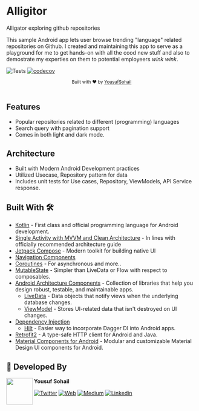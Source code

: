 # Alligitor

Alligator exploring github repositories

This sample Android app lets user browse trending "language" related repositories on Github. I created and maintaining
this app to serve as a playground for me to get hands-on with all the cood new stuff and also to demostrate my experties
on them to potential employeers *wink wink*.

![Tests](https://github.com/YousufSohail/Alligitor/workflows/Tests/badge.svg)  [![codecov](https://codecov.io/gh/YousufSohail/Alligitor/branch/master/graph/badge.svg?token=rYP14UIojU)](https://codecov.io/gh/YousufSohail/Alligitor)

<div align="center">
  <sub>Built with ❤︎ by <a href="https://www.linkedin.com/in/yousufsohail/">YousufSohail</a></sub>
</div>
<br/>

## Features

* Popular repositories related to different (programming) languages
* Search query with pagination support
* Comes in both light and dark mode.

## Architecture

* Built with Modern Android Development practices
* Utilized Usecase, Repository pattern for data
* Includes unit tests for Use cases, Repository, ViewModels, API Service response.

## Built With 🛠

- [Kotlin](https://kotlinlang.org/) - First class and official programming language for Android development.
- [Single Activity with MVVM and Clean Architecture](https://developer.android.com/topic/architecture) - In lines with
  officially recommended architecture guide
- [Jetpack Compose](https://developer.android.com/jetpack/compose) - Modern toolkit for building native UI
- [Navigation Components](https://developer.android.com/guide/navigation)
- [Coroutines](https://kotlinlang.org/docs/reference/coroutines-overview.html) - For asynchronous and more..
- [MutableState](https://developer.android.com/jetpack/compose/state) - Simpler than LiveData or Flow with respect to
  composables.
- [Android Architecture Components](https://developer.android.com/topic/libraries/architecture) - Collection of
  libraries that help you design robust, testable, and maintainable apps.
  - [LiveData](https://developer.android.com/topic/libraries/architecture/livedata) - Data objects that notify views
    when the underlying database changes.
  - [ViewModel](https://developer.android.com/topic/libraries/architecture/viewmodel) - Stores UI-related data that
    isn't destroyed on UI changes.
- [Dependency Injection](https://developer.android.com/training/dependency-injection)
  - [Hilt](https://dagger.dev/hilt) - Easier way to incorporate Dagger DI into Android apps.
- [Retrofit2](https://square.github.io/retrofit/) - A type-safe HTTP client for Android and Java.
- [Material Components for Android](https://github.com/material-components/material-components-android) - Modular and
  customizable Material Design UI components for Android.

## 👨 Developed By

<a href="https://twitter.com/YouusufSohail" target="_blank">
  <img src="https://avatars1.githubusercontent.com/u/2059838?s=460&v=4" width="70" align="left">
</a>

**Yousuf Sohail**

[![Twitter](https://img.shields.io/badge/-twitter-grey?logo=twitter)](https://twitter.com/YouusufSohail)
[![Web](https://img.shields.io/badge/-web-grey?logo=appveyor)](https://yousufsohail.com/)
[![Medium](https://img.shields.io/badge/-medium-grey?logo=medium)](https://medium.com/@yousufsohail)
[![Linkedin](https://img.shields.io/badge/-linkedin-grey?logo=linkedin)](https://www.linkedin.com/in/yousufsohail/)
